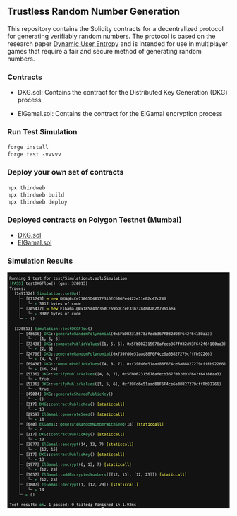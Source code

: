 ## Trustless Random Number Generation

This repository contains the Solidity contracts for a decentralized protocol for generating verifiably random numbers. The protocol is based on the research paper [Dynamic User Entropy](https://www.ontropy.io/Math_Whitepaper.pdf) and is intended for use in multiplayer games that require a fair and secure method of generating random numbers.

### Contracts

- DKG.sol: Contains the contract for the Distributed Key Generation (DKG) process

- ElGamal.sol: Contains the contract for the ElGamal encryption process

### Run Test Simulation

```shell
forge install
forge test -vvvvv
```

### Deploy your own set of contracts

```shell
npx thirdweb
npx thirdweb build
npx thirdweb deploy
```

### Deployed contracts on Polygon Testnet (Mumbai)

- [DKG.sol](https://thirdweb.com/mumbai/0xd318d9F46e074C4F13888D8009Da91756bb07990/)
- [ElGamal.sol](https://thirdweb.com/mumbai/0x717f7DcAd978d873B386933DcCf8cd4F6fCbBE57/)

### Simulation Results

![Simulation results](./src/image/simulation.png)
